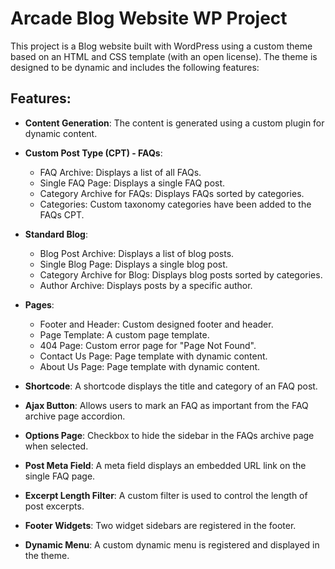 # Arcade Blog Website WP Project

This project is a Blog website built with WordPress using a custom theme based on an HTML and CSS template (with an open license). The theme is designed to be dynamic and includes the following features:

## Features:

- **Content Generation**: The content is generated using a custom plugin for dynamic content.

- **Custom Post Type (CPT) - FAQs**:
  - FAQ Archive: Displays a list of all FAQs.
  - Single FAQ Page: Displays a single FAQ post.
  - Category Archive for FAQs: Displays FAQs sorted by categories.
  - Categories: Custom taxonomy categories have been added to the FAQs CPT.

- **Standard Blog**:
  - Blog Post Archive: Displays a list of blog posts.
  - Single Blog Page: Displays a single blog post.
  - Category Archive for Blog: Displays blog posts sorted by categories.
  - Author Archive: Displays posts by a specific author.

- **Pages**:
  - Footer and Header: Custom designed footer and header.
  - Page Template: A custom page template.
  - 404 Page: Custom error page for "Page Not Found".
  - Contact Us Page: Page template with dynamic content.
  - About Us Page: Page template with dynamic content.

- **Shortcode**: A shortcode displays the title and category of an FAQ post.

- **Ajax Button**: Allows users to mark an FAQ as important from the FAQ archive page accordion.

- **Options Page**: Checkbox to hide the sidebar in the FAQs archive page when selected.

- **Post Meta Field**: A meta field displays an embedded URL link on the single FAQ page.

- **Excerpt Length Filter**: A custom filter is used to control the length of post excerpts.

- **Footer Widgets**: Two widget sidebars are registered in the footer.

- **Dynamic Menu**: A custom dynamic menu is registered and displayed in the theme.
